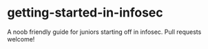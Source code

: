 # getting-started-in-infosec
A noob friendly guide for juniors starting off in infosec. Pull requests welcome!
